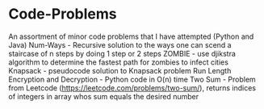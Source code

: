 # Code-Problems
An assortment of minor code problems that I have attempted (Python and Java)
Num-Ways - Recursive solution to the ways one can scend a staircase of n steps by doing 1 step or 2 steps
ZOMBIE - use djikstra algorithm to determine the fastest path for zombies to infect cities
Knapsack - pseudocode solution to Knapsack problem
Run Length Encryption and Decryption - Python code in O(n) time
Two Sum - Problem from Leetcode (https://leetcode.com/problems/two-sum/), returns indices of integers in array whos sum equals the desired number
